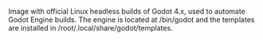 Image with official Linux headless builds of Godot 4.x, used to automate Godot Engine builds. The engine is located at /bin/godot and the templates are installed in /root/.local/share/godot/templates.